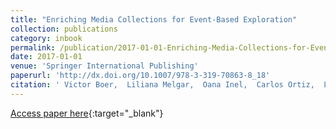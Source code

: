 ```yaml
---
title: "Enriching Media Collections for Event-Based Exploration"
collection: publications
category: inbook
permalink: /publication/2017-01-01-Enriching-Media-Collections-for-Event-Based-Exploration
date: 2017-01-01
venue: 'Springer International Publishing'
paperurl: 'http://dx.doi.org/10.1007/978-3-319-70863-8_18'
citation: ' Victor Boer,  Liliana Melgar,  Oana Inel,  Carlos Ortiz,  Lora Aroyo,  Johan Oomen, &quot;Enriching Media Collections for Event-Based Exploration.&quot; Springer International Publishing, 2017.'
---
```

[Access paper here](http://dx.doi.org/10.1007/978-3-319-70863-8_18){:target="_blank"}
